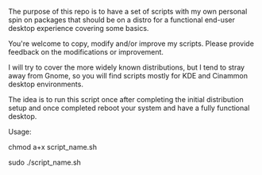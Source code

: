 The purpose of this repo is to have a set of scripts with my own personal spin on packages that should be on a distro for a functional end-user desktop experience covering some basics.

You're welcome to copy, modify and/or improve my scripts. Please provide feedback on the modifications or improvement.

I will try to cover the more widely known distributions, but I tend to stray away from Gnome, so you will find scripts mostly for KDE and Cinammon desktop environments.

The idea is to run this script once after completing the initial distribution setup and once completed reboot your system and have a fully functional desktop.

Usage:

chmod a+x script_name.sh

sudo ./script_name.sh